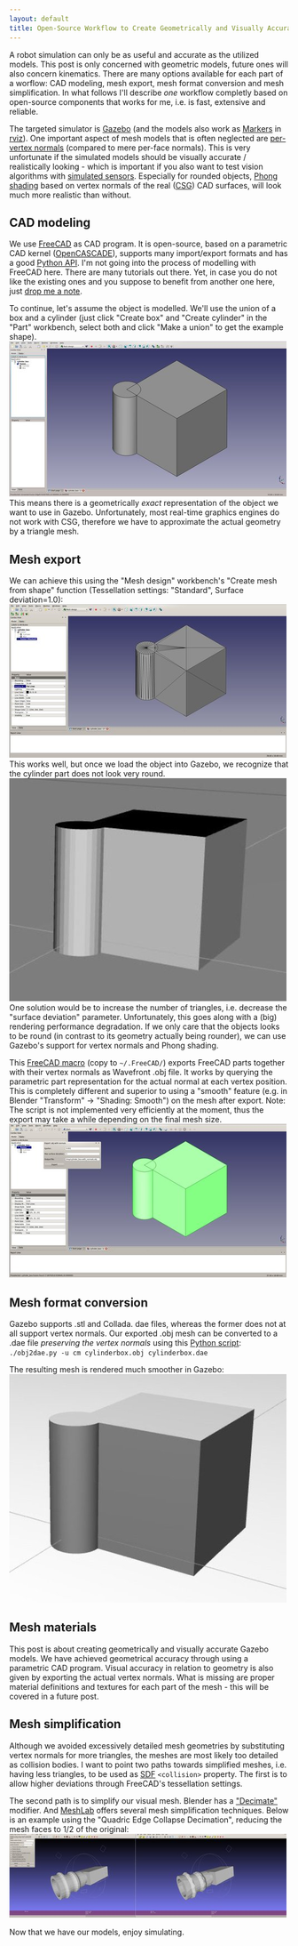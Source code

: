 ```yaml
---
layout: default
title: Open-Source Workflow to Create Geometrically and Visually Accurate Gazebo Models
---
```


A robot simulation can only be as useful and accurate as the utilized models.
This post is only concerned with geometric models, future ones will also concern kinematics.
There are many options available for each part of a worflow: CAD modeling, mesh export, mesh format conversion and mesh simplification.
In what follows I\'ll describe _one_ workflow completly based on open-source components that works for me, i.e. is fast, extensive and reliable.

The targeted simulator is [Gazebo](http://gazebosim.org/) (and the models also work as [Markers](http://wiki.ros.org/rviz/DisplayTypes/Marker) in [rviz](http://wiki.ros.org/rviz)).
One important aspect of mesh models that is often neglected are [per-vertex normals](http://en.wikipedia.org/wiki/Vertex_normal) (compared to mere per-face normals).
This is very unfortunate if the simulated models should be visually accurate / realistically looking - which is important if you also want to test vision algorithms with [simulated sensors](http://gazebosim.org/wiki/Tutorials/1.9/ROS_Motor_and_Sensor_Plugins#Camera).
Especially for rounded objects, [Phong shading](http://en.wikipedia.org/wiki/Phong_shading) based on vertex normals of the real ([CSG](http://en.wikipedia.org/wiki/Constructive_solid_geometry)) CAD surfaces, will look much more realistic than without.


CAD modeling
------------
We use [FreeCAD](http://freecadweb.org/) as CAD program.
It is open-source, based on a parametric CAD kernel ([OpenCASCADE](http://www.opencascade.org/)), supports many import/export formats and has a good [Python API](http://freecadweb.org/api/).
I\'m not going into the process of modelling with FreeCAD here.
There are many tutorials out there.
Yet, in case you do not like the existing ones and you suppose to benefit from another one here, just [drop me a note](mailto:andreas.bihlmaier@gmx.de).

To continue, let\'s assume the object is modelled.
We\'ll use the union of a box and a cylinder (just click \"Create box\" and \"Create cylinder\" in the \"Part\" workbench, select both and click \"Make a union\" to get the example shape).
![Cylinder fused with box](/images/medium/freecad_cylinder_box.jpg)
This means there is a geometrically _exact_ representation of the object we want to use in Gazebo.
Unfortunately, most real-time graphics engines do not work with CSG, therefore we have to approximate the actual geometry by a triangle mesh.


Mesh export
-----------
We can achieve this using the \"Mesh design\" workbench\'s \"Create mesh from shape\" function (Tessellation settings: \"Standard\", Surface deviation=1.0):
![Mesh from shape](/images/medium/freecad_mesh_from_shape.jpg)
This works well, but once we load the object into Gazebo, we recognize that the cylinder part does not look very round.
![Gazebo mesh from shape](/images/medium/gazebo_mesh_from_shape-cutout.jpg)
One solution would be to increase the number of triangles, i.e. decrease the \"surface deviation\" parameter.
Unfortunately, this goes along with a (big) rendering performance degradation.
If we only care that the objects looks to be round (in contrast to its geometry actually being rounder), we can use Gazebo\'s support for vertex normals and Phong shading.

This [FreeCAD macro](https://github.com/andreasBihlmaier/FreeCAD/blob/master/export_obj_with_normals.FCMacro) (copy to `~/.FreeCAD/`) exports FreeCAD parts together with their vertex normals as Wavefront .obj file.
It works by querying the parametric part representation for the actual normal at each vertex position.
This is completely different and superior to using a \"smooth\" feature (e.g. in Blender \"Transform\" -> \"Shading: Smooth\") on the mesh after export.
Note: The script is not implemented very efficiently at the moment, thus the export may take a while depending on the final mesh size.
![Macro to export mesh with normals](/images/medium/freecad_mesh_with_normals.jpg)


Mesh format conversion
----------------------
Gazebo supports .stl and Collada. dae files, whereas the former does not at all support vertex normals.
Our exported .obj mesh can be converted to a .dae file _preserving the vertex normals_ using this [Python script](https://github.com/andreasBihlmaier/ahbconvert/blob/master/scripts/obj2dae.py):  
`./obj2dae.py -u cm cylinderbox.obj cylinderbox.dae`

The resulting mesh is rendered much smoother in Gazebo:
![Gazebo mesh with normals](/images/medium/gazebo_mesh_with_normals-cutout.jpg)



Mesh materials
--------------
This post is about creating geometrically and visually accurate Gazebo models.
We have achieved geometrical accuracy through using a parametric CAD program.
Visual accuracy in relation to geometry is also given by exporting the actual vertex normals.
What is missing are proper material definitions and textures for each part of the mesh - this will be covered in a future post.


Mesh simplification
-------------------
Although we avoided excessively detailed mesh geometries by substituting vertex normals for more triangles, the meshes are most likely too detailed as collision bodies.
I want to point two paths towards simplified meshes, i.e. having less triangles, to be used as [SDF](http://gazebosim.org/sdf/dev.html) `<collision>` property.
The first is to allow higher deviations through FreeCAD\'s tessellation settings.

The second path is to simplify our visual mesh.
Blender has a [\"Decimate\"](http://wiki.blender.org/index.php/Doc:2.6/Manual/Modifiers/Generate/Decimate) modifier.
And [MeshLab](http://meshlab.sourceforge.net/) offers several mesh simplification techniques.
Below is an example using the \"Quadric Edge Collapse Decimation\", reducing the mesh faces to 1/2 of the original:
![MeshLab simplify](/images/medium/meshlab_simplify.jpg)

Now that we have our models, enjoy simulating.
